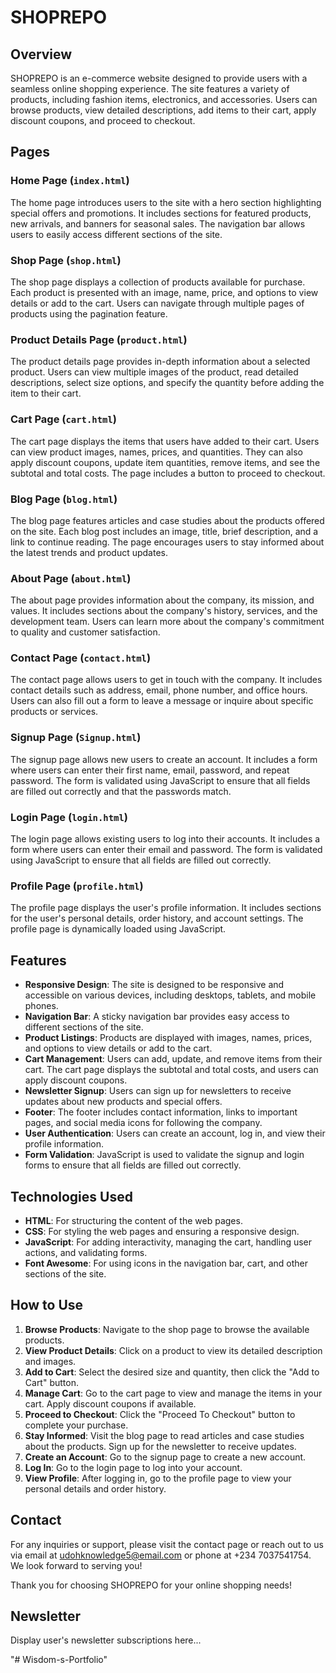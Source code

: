 # SHOPREPO

## Overview

SHOPREPO is an e-commerce website designed to provide users with a seamless online shopping experience. The site features a variety of products, including fashion items, electronics, and accessories. Users can browse products, view detailed descriptions, add items to their cart, apply discount coupons, and proceed to checkout.

## Pages

### Home Page (`index.html`)
The home page introduces users to the site with a hero section highlighting special offers and promotions. It includes sections for featured products, new arrivals, and banners for seasonal sales. The navigation bar allows users to easily access different sections of the site.

### Shop Page (`shop.html`)
The shop page displays a collection of products available for purchase. Each product is presented with an image, name, price, and options to view details or add to the cart. Users can navigate through multiple pages of products using the pagination feature.

### Product Details Page (`product.html`)
The product details page provides in-depth information about a selected product. Users can view multiple images of the product, read detailed descriptions, select size options, and specify the quantity before adding the item to their cart.

### Cart Page (`cart.html`)
The cart page displays the items that users have added to their cart. Users can view product images, names, prices, and quantities. They can also apply discount coupons, update item quantities, remove items, and see the subtotal and total costs. The page includes a button to proceed to checkout.

### Blog Page (`blog.html`)
The blog page features articles and case studies about the products offered on the site. Each blog post includes an image, title, brief description, and a link to continue reading. The page encourages users to stay informed about the latest trends and product updates.

### About Page (`about.html`)
The about page provides information about the company, its mission, and values. It includes sections about the company's history, services, and the development team. Users can learn more about the company's commitment to quality and customer satisfaction.

### Contact Page (`contact.html`)
The contact page allows users to get in touch with the company. It includes contact details such as address, email, phone number, and office hours. Users can also fill out a form to leave a message or inquire about specific products or services.

### Signup Page (`Signup.html`)
The signup page allows new users to create an account. It includes a form where users can enter their first name, email, password, and repeat password. The form is validated using JavaScript to ensure that all fields are filled out correctly and that the passwords match.

### Login Page (`login.html`)
The login page allows existing users to log into their accounts. It includes a form where users can enter their email and password. The form is validated using JavaScript to ensure that all fields are filled out correctly.

### Profile Page (`profile.html`)
The profile page displays the user's profile information. It includes sections for the user's personal details, order history, and account settings. The profile page is dynamically loaded using JavaScript.

## Features

- **Responsive Design**: The site is designed to be responsive and accessible on various devices, including desktops, tablets, and mobile phones.
- **Navigation Bar**: A sticky navigation bar provides easy access to different sections of the site.
- **Product Listings**: Products are displayed with images, names, prices, and options to view details or add to the cart.
- **Cart Management**: Users can add, update, and remove items from their cart. The cart page displays the subtotal and total costs, and users can apply discount coupons.
- **Newsletter Signup**: Users can sign up for newsletters to receive updates about new products and special offers.
- **Footer**: The footer includes contact information, links to important pages, and social media icons for following the company.
- **User Authentication**: Users can create an account, log in, and view their profile information.
- **Form Validation**: JavaScript is used to validate the signup and login forms to ensure that all fields are filled out correctly.

## Technologies Used

- **HTML**: For structuring the content of the web pages.
- **CSS**: For styling the web pages and ensuring a responsive design.
- **JavaScript**: For adding interactivity, managing the cart, handling user actions, and validating forms.
- **Font Awesome**: For using icons in the navigation bar, cart, and other sections of the site.

## How to Use

1. **Browse Products**: Navigate to the shop page to browse the available products.
2. **View Product Details**: Click on a product to view its detailed description and images.
3. **Add to Cart**: Select the desired size and quantity, then click the "Add to Cart" button.
4. **Manage Cart**: Go to the cart page to view and manage the items in your cart. Apply discount coupons if available.
5. **Proceed to Checkout**: Click the "Proceed To Checkout" button to complete your purchase.
6. **Stay Informed**: Visit the blog page to read articles and case studies about the products. Sign up for the newsletter to receive updates.
7. **Create an Account**: Go to the signup page to create a new account.
8. **Log In**: Go to the login page to log into your account.
9. **View Profile**: After logging in, go to the profile page to view your personal details and order history.

## Contact

For any inquiries or support, please visit the contact page or reach out to us via email at udohknowledge5@email.com or phone at +234 7037541754. We look forward to serving you!

Thank you for choosing SHOPREPO for your online shopping needs!





 <div id="newsletter" class="profile-section">
                <h2>Newsletter</h2>
                <p>Display user's newsletter subscriptions here...</p>
            </div>
"# Wisdom-s-Portfolio" 
